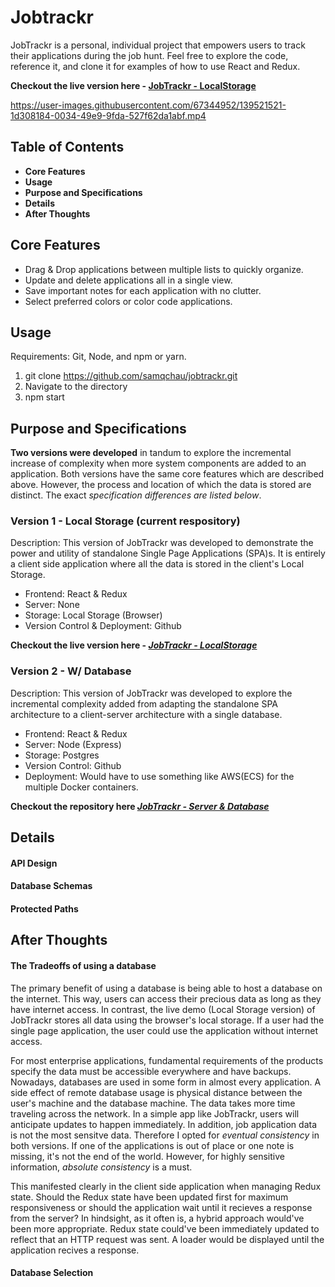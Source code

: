 # Jobtrackr
JobTrackr is a personal, individual project that empowers users to track their applications during the job hunt. 
Feel free to explore the code, reference it, and clone it for examples of how to use React and Redux.

**Checkout the live version here - [JobTrackr - LocalStorage](https://samqchau.github.io/jobtrackr/)**

https://user-images.githubusercontent.com/67344952/139521521-1d308184-0034-49e9-9fda-527f62da1abf.mp4

## Table of Contents
  * **Core Features**
  * **Usage**
  * **Purpose and Specifications**
  * **Details**
  * **After Thoughts**

## Core Features
- Drag & Drop applications between multiple lists to quickly organize.
- Update and delete applications all in a single view.
- Save important notes for each application with no clutter.
- Select preferred colors or color code applications.

## Usage
Requirements: Git, Node, and npm or yarn.

1. git clone https://github.com/samqchau/jobtrackr.git
2. Navigate to the directory
3. npm start

## Purpose and Specifications
**Two versions were developed** in tandum to explore the incremental increase of complexity when more system components are added to an application.
Both versions have the same core features which are described above. However, the process and location of which the data is stored are distinct. The exact *specification differences are listed below*.

### Version 1 - Local Storage (current respository)
Description: This version of JobTrackr was developed to demonstrate the power and utility of standalone Single Page Applications (SPA)s. It is entirely a client side application where all the data is stored in the client's Local Storage.
  * Frontend: React & Redux
  * Server: None
  * Storage: Local Storage (Browser)
  * Version Control & Deployment: Github

**Checkout the live version here - *[JobTrackr - LocalStorage](https://samqchau.github.io/jobtrackr/)***

### Version 2 - W/ Database
Description: This version of JobTrackr was developed to explore the incremental complexity added from adapting the standalone SPA architecture to a client-server architecture with a single database.
  * Frontend: React & Redux
  * Server: Node (Express)
  * Storage: Postgres
  * Version Control: Github
  * Deployment: Would have to use something like AWS(ECS) for the multiple Docker containers.

**Checkout the repository here *[JobTrackr - Server & Database](https://github.com/samqchau/job-tracker)***

## Details
   #### API Design
   #### Database Schemas
   #### Protected Paths

## After Thoughts
   #### The Tradeoffs of using a database
   The primary benefit of using a database is being able to host a database on the internet. This way, users can access their precious data as long as they have internet access. In contrast, the live demo (Local Storage version) of JobTrackr stores all data using the browser's local storage. If a user had the single page application, the user could use the application without internet access.
    
   For most enterprise applications, fundamental requirements of the products specify the data must be accessible everywhere and have backups. Nowadays, databases are used in some form in almost every application. A side effect of remote database usage is physical distance between the user's machine and the database machine. The data takes more time traveling across the network. In a simple app like JobTrackr, users will anticipate updates to happen immediately. In addition, job application data is not the most sensitve data. Therefore I opted for *eventual consistency* in both versions. If one of the applications is out of place or one note is missing, it's not the end of the world. However, for highly sensitive information, *absolute consistency* is a must. 
    
   This manifested clearly in the client side application when managing Redux state. Should the Redux state have been updated first for maximum responsiveness or should the application wait until it recieves a response from the server? In hindsight, as it often is, a hybrid approach would've been more appropriate. Redux state could've been immediately updated to reflect that an HTTP request was sent. A loader would be displayed until the application recives a response.
    
   #### Database Selection
